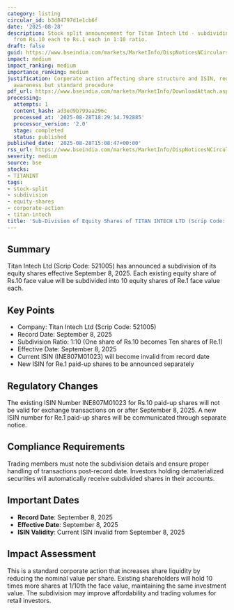 ```yaml
---
category: listing
circular_id: b3d84797d1e1cb6f
date: '2025-08-28'
description: Stock split announcement for Titan Intech Ltd - subdividing equity shares
  from Rs.10 each to Rs.1 each in 1:10 ratio.
draft: false
guid: https://www.bseindia.com/markets/MarketInfo/DispNoticesNCirculars.aspx?Noticeid={6F245321-3FA2-4692-A66D-C5B4FCDCD619}&noticeno=20250828-57&dt=08/28/2025&icount=57&totcount=59&flag=0
impact: medium
impact_ranking: medium
importance_ranking: medium
justification: Corporate action affecting share structure and ISIN, requiring investor
  awareness but standard procedure
pdf_url: https://www.bseindia.com/markets/MarketInfo/DownloadAttach.aspx?id=20250828-57&attachedId=
processing:
  attempts: 1
  content_hash: ad3ed9b799aa296c
  processed_at: '2025-08-28T18:29:14.792885'
  processor_version: '2.0'
  stage: completed
  status: published
published_date: '2025-08-28T15:08:47+00:00'
rss_url: https://www.bseindia.com/markets/MarketInfo/DispNoticesNCirculars.aspx?Noticeid={6F245321-3FA2-4692-A66D-C5B4FCDCD619}&noticeno=20250828-57&dt=08/28/2025&icount=57&totcount=59&flag=0
severity: medium
source: bse
stocks:
- TITANINT
tags:
- stock-split
- subdivision
- equity-shares
- corporate-action
- titan-intech
title: 'Sub-Division of Equity Shares of TITAN INTECH LTD (Scrip Code: 521005)'
---
```


## Summary

Titan Intech Ltd (Scrip Code: 521005) has announced a subdivision of its equity shares effective September 8, 2025. Each existing equity share of Rs.10 face value will be subdivided into 10 equity shares of Re.1 face value each.

## Key Points

- Company: Titan Intech Ltd (Scrip Code: 521005)
- Record Date: September 8, 2025
- Subdivision Ratio: 1:10 (One share of Rs.10 becomes Ten shares of Re.1)
- Effective Date: September 8, 2025
- Current ISIN (INE807M01023) will become invalid from record date
- New ISIN for Re.1 paid-up shares to be announced separately

## Regulatory Changes

The existing ISIN Number INE807M01023 for Rs.10 paid-up shares will not be valid for exchange transactions on or after September 8, 2025. A new ISIN number for Re.1 paid-up shares will be communicated through separate notice.

## Compliance Requirements

Trading members must note the subdivision details and ensure proper handling of transactions post-record date. Investors holding dematerialized securities will automatically receive subdivided shares in their accounts.

## Important Dates

- **Record Date**: September 8, 2025
- **Effective Date**: September 8, 2025
- **ISIN Validity**: Current ISIN invalid from September 8, 2025

## Impact Assessment

This is a standard corporate action that increases share liquidity by reducing the nominal value per share. Existing shareholders will hold 10 times more shares at 1/10th the face value, maintaining the same investment value. The subdivision may improve affordability and trading volumes for retail investors.